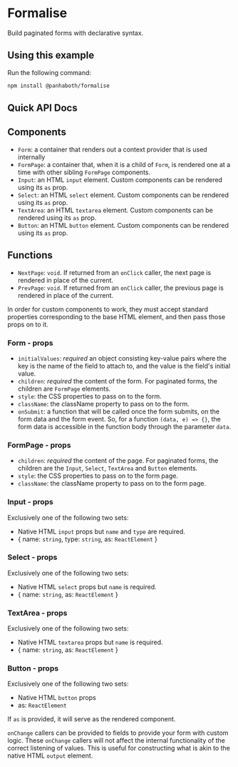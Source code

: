 # Formalise

Build paginated forms with declarative syntax.

## Using this example

Run the following command:

```sh
npm install @panhaboth/formalise
```

## Quick API Docs

## Components

- `Form`: a container that renders out a context provider that is used internally
- `FormPage`: a container that, when it is a child of `Form`, is rendered one at a time with other sibling `FormPage` components.
- `Input`: an HTML `input` element. Custom components can be rendered using its `as` prop.
- `Select`: an HTML `select` element. Custom components can be rendered using its `as` prop.
- `TextArea`: an HTML `textarea` element. Custom components can be rendered using its `as` prop.
- `Button`: an HTML `button` element. Custom components can be rendered using its `as` prop.

## Functions
- `NextPage`: `void`. If returned from an `onClick` caller, the next page is rendered in place of the current.
- `PrevPage`: `void`. If returned from an `onClick` caller, the previous page is rendered in place of the current.

In order for custom components to work, they must accept standard properties corresponding to the base HTML element, and then pass those props on to it.

### Form - props
- `initialValues`: *required* an object consisting key-value pairs where the key is the name of the field to attach to, and the value is the field's initial value.
- `children`: *required* the content of the form. For paginated forms, the children are `FormPage` elements.
- `style`: the CSS properties to pass on to the form.
- `className`: the className property to pass on to the form.
- `onSubmit`: a function that will be called once the form submits, on the form data and the form event. So, for a function `(data, e) => {}`, the form data is accessible in the function body through the parameter `data`.

### FormPage - props
- `children`: *required* the content of the page. For paginated forms, the children are the `Input`, `Select`, `TextArea` and `Button` elements.
- `style`: the CSS properties to pass on to the form page.
- `className`: the className property to pass on to the form page.

### Input - props
Exclusively one of the following two sets:
- Native HTML `input` props but `name` and `type` are required.
- {
  name: `string`,
  type: `string`,
  as: `ReactElement`
}

### Select - props
Exclusively one of the following two sets:
- Native HTML `select` props but `name` is required.
- {
  name: `string`,
  as: `ReactElement`
}

### TextArea - props
Exclusively one of the following two sets:
- Native HTML `textarea` props but `name` is required.
- {
  name: `string`,
  as: `ReactElement`
}

### Button - props
Exclusively one of the following two sets:
- Native HTML `button` props
- as: `ReactElement`

If `as` is provided, it will serve as the rendered component.

`onChange` callers can be provided to fields to provide your form with custom logic. These `onChange` callers will not affect the internal functionality of the correct listening of values. This is useful for constructing what is akin to the native HTML `output` element.